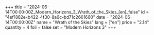 +++
title = "2024-06-14T00:00:00Z_Modern_Horizons_3_Wrath_of_the_Skies_[en]_false"
id = "4ef1882e-b422-4f30-8a6c-bd71c2601660"
date = "2024-06-14T00:00:00Z"
name = "Wrath of the Skies"
lang = ["en"]
price = "2.14"
quantity = 4
foil = false
set = "Modern Horizons 3"
+++
